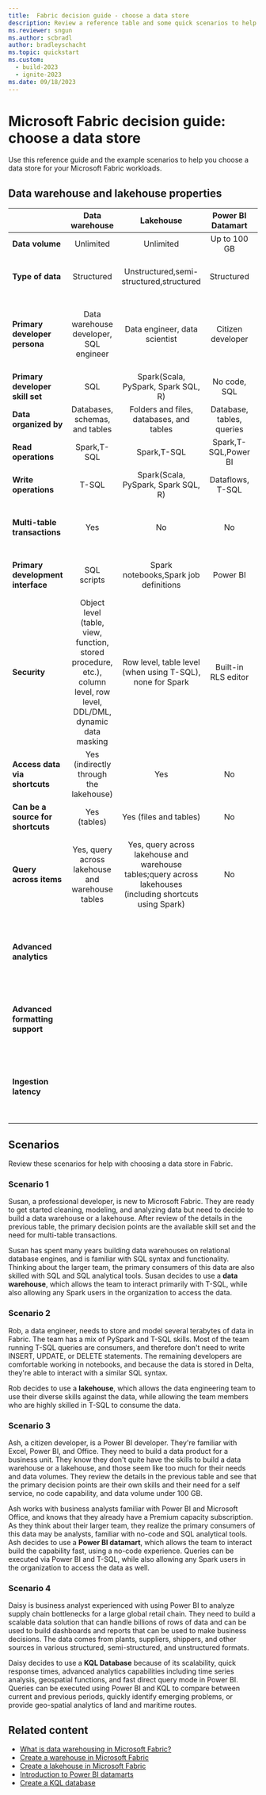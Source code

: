 ```yaml
---
title:  Fabric decision guide - choose a data store
description: Review a reference table and some quick scenarios to help in choosing whether to use a data warehouse, lakehouse, Power BI Datamart, or KQL Database for your data in Fabric.
ms.reviewer: sngun
ms.author: scbradl
author: bradleyschacht
ms.topic: quickstart
ms.custom:
  - build-2023
  - ignite-2023
ms.date: 09/18/2023
---
```


# Microsoft Fabric decision guide: choose a data store

Use this reference guide and the example scenarios to help you choose a data store for your Microsoft Fabric workloads.

## Data warehouse and lakehouse properties

| | **Data warehouse** | **Lakehouse** | **Power BI Datamart**  | **KQL Database** |
|---|:---:|:---:|:---:|:---:|
| **Data volume** | Unlimited | Unlimited | Up to 100 GB | Unlimited |
| **Type of data** | Structured | Unstructured,semi-structured,structured | Structured | Unstructured, semi-structured, structured |
| **Primary developer persona** | Data warehouse developer, SQL engineer | Data engineer, data scientist | Citizen developer | Citizen Data scientist, Data engineer, Data scientist, SQL engineer |
| **Primary developer skill set** | SQL | Spark(Scala, PySpark, Spark SQL, R) | No code, SQL | No code, KQL, SQL |
| **Data organized by** | Databases, schemas, and tables | Folders and files, databases, and tables | Database, tables, queries | Databases, schemas, and tables |
| **Read operations** | Spark,T-SQL | Spark,T-SQL | Spark,T-SQL,Power BI | KQL, T-SQL, Spark, Power BI |
| **Write operations** | T-SQL | Spark(Scala, PySpark, Spark SQL, R) | Dataflows, T-SQL | KQL, Spark, connector ecosystem |
| **Multi-table transactions** | Yes | No | No | Yes, for multi-table ingestion. See [update policy](/azure/data-explorer/kusto/management/updatepolicy?context=%2Ffabric%2Fcontext%2Fcontext-rta&pivots=fabric#the-update-policy-object).|
| **Primary development interface** | SQL scripts | Spark notebooks,Spark job definitions | Power BI | KQL Queryset, KQL Database |
| **Security** | Object level (table, view, function, stored procedure, etc.), column level, row level, DDL/DML, dynamic data masking | Row level, table level (when using T-SQL), none for Spark | Built-in RLS editor | Row-level Security |
| **Access data via shortcuts** | Yes (indirectly through the lakehouse) | Yes | No | Yes |
| **Can be a source for shortcuts** | Yes (tables) | Yes (files and tables) | No | Yes |
| **Query across items** | Yes, query across lakehouse and warehouse tables | Yes, query across lakehouse and warehouse tables;query across lakehouses (including shortcuts using Spark) | No | Yes, query across KQL Databases, lakehouses, and warehouses with shortcuts |
| **Advanced analytics** |  |  |  |Time Series native elements, Full geospatial storing and query capabilities |
| **Advanced formatting support** |  |  |  | Full indexing for free text and semi-structured data like JSON |
| **Ingestion latency**|  |  |  | Queued ingestion, Streaming ingestion has a couple of seconds latency |

## Scenarios

Review these scenarios for help with choosing a data store in Fabric.

### Scenario 1

Susan, a professional developer, is new to Microsoft Fabric. They are ready to get started cleaning, modeling, and analyzing data but need to decide to build a data warehouse or a lakehouse. After review of the details in the previous table, the primary decision points are the available skill set and the need for multi-table transactions.

Susan has spent many years building data warehouses on relational database engines, and is familiar with SQL syntax and functionality. Thinking about the larger team, the primary consumers of this data are also skilled with SQL and SQL analytical tools. Susan decides to use a **data warehouse**, which allows the team to interact primarily with T-SQL, while also allowing any Spark users in the organization to access the data.

### Scenario 2

Rob, a data engineer, needs to store and model several terabytes of data in Fabric. The team has a mix of PySpark and T-SQL skills. Most of the team running T-SQL queries are consumers, and therefore don't need to write INSERT, UPDATE, or DELETE statements. The remaining developers are comfortable working in notebooks, and because the data is stored in Delta, they're able to interact with a similar SQL syntax.

Rob decides to use a **lakehouse**, which allows the data engineering team to use their diverse skills against the data, while allowing the team members who are highly skilled in T-SQL to consume the data.

### Scenario 3

Ash, a citizen developer, is a Power BI developer. They're familiar with Excel, Power BI, and Office. They need to build a data product for a business unit. They know they don't quite have the skills to build a data warehouse or a lakehouse, and those seem like too much for their needs and data volumes. They review the details in the previous table and see that the primary decision points are their own skills and their need for a self service, no code capability, and data volume under 100 GB.

Ash works with business analysts familiar with Power BI and Microsoft Office, and knows that they already have a Premium capacity subscription. As they think about their larger team, they realize the primary consumers of this data may be analysts, familiar with no-code and SQL analytical tools. Ash decides to use a **Power BI datamart**, which allows the team to interact build the capability fast, using a no-code experience. Queries can be executed via Power BI and T-SQL, while also allowing any Spark users in the organization to access the data as well.

### Scenario 4

Daisy is business analyst experienced with using Power BI to analyze supply chain bottlenecks for a large global retail chain. They need to build a scalable data solution that can handle billions of rows of data and can be used to build dashboards and reports that can be used to make business decisions. The data comes from plants, suppliers, shippers, and other sources in various structured, semi-structured, and unstructured formats.

Daisy decides to use a **KQL Database** because of its scalability, quick response times, advanced analytics capabilities including time series analysis, geospatial functions, and fast direct query mode in Power BI. Queries can be executed using Power BI and KQL to compare between current and previous periods, quickly identify emerging problems, or provide geo-spatial analytics of land and maritime routes.

## Related content

- [What is data warehousing in Microsoft Fabric?](../data-warehouse/data-warehousing.md)
- [Create a warehouse in Microsoft Fabric](../data-warehouse/create-warehouse.md)
- [Create a lakehouse in Microsoft Fabric](../data-engineering/create-lakehouse.md)
- [Introduction to Power BI datamarts](/power-bi/transform-model/datamarts/datamarts-overview)
- [Create a KQL database](../real-time-analytics/create-database.md)

